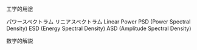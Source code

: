 工学的用途

パワースペクトラム
リニアスペクトラム
Linear
Power
PSD (Power Spectral Density)
ESD (Energy Spectral Density)
ASD (Amplitude Spectral Density)


数学的解説

